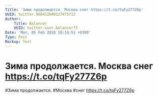 ```yaml
---
Title: 'Зима продолжается. Москва снег https://t.co/tqFy277Z6p'
UUID: twitter.960412640127475712
Author:
    Title: Balancer
    UUID: twitter.user.balancer73
Date: 'Mon, 05 Feb 2018 10:19:51 +0300'
Type: Post
Markup: Text
---
```


# Зима продолжается. Москва снег https://t.co/tqFy277Z6p

#Зима продолжается. #Москва #снег https://t.co/tqFy277Z6p